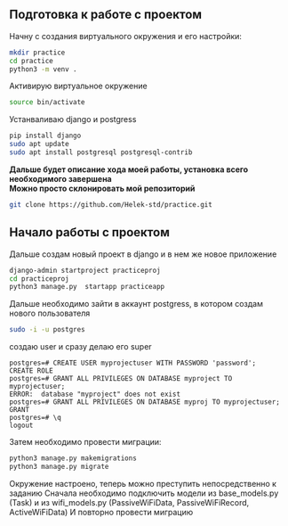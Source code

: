 ## Подготовка к работе с проектом
Начну с создания виртуального окружения и его настройки:
```bash
mkdir practice
cd practice
python3 -m venv .
```
Активирую виртуальное окружение 
```bash
source bin/activate
```
Устанваливаю django и postgress
```bash
pip install django
sudo apt update
sudo apt install postgresql postgresql-contrib
```

**Дальше будет описание хода моей работы, установка всего необходимого завершена**
<br>
**Можно просто склонировать мой репозиторий**
```bash
git clone https://github.com/Helek-std/practice.git
```

## Начало работы с проектом
Дальше создам новый проект в django и в нем же новое приложение
```bash
django-admin startproject practiceproj
cd practiceproj
python3 manage.py  startapp practiceapp
```
Дальше необходимо зайти в аккаунт postgress, в котором создам нового пользователя
```bash
sudo -i -u postgres
```
создаю user и сразу делаю его super
```console
postgres=# CREATE USER myprojectuser WITH PASSWORD 'password';
CREATE ROLE
postgres=# GRANT ALL PRIVILEGES ON DATABASE myproject TO myprojectuser;
ERROR:  database "myproject" does not exist
postgres=# GRANT ALL PRIVILEGES ON DATABASE myproj TO myprojectuser;
GRANT
postgres=# \q
logout
```
Затем необходимо провести миграции:
```bash
python3 manage.py makemigrations
python3 manage.py migrate
```
Окружение настроено, теперь можно преступить непосредственно к заданию
Сначала необходимо подключить модели из base_models.py (Task) и из wifi_models.py (PassiveWiFiData, PassiveWiFiRecord, ActiveWiFiData)
И повторно провести миграцию
